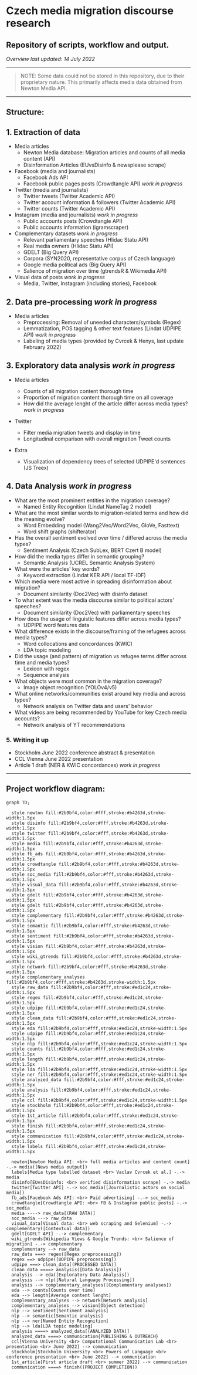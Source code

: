 # Czech media migration discourse research
## Repository of scripts, workflow and output.

*Overview last updated: 14 July 2022*

***

> NOTE: Some data could not be stored in this repository, due to their proprietary nature. This primarily affects media data obtained from Newton Media API.

***

## **Structure:**

## 1. Extraction of data

- Media articles
  - Newton Media database: Migration articles and counts of all media content (API)
  - Disinformation Articles (EUvsDisinfo & newsplease scrape)
- Facebook (media and journalists)
  - Facebook Ads API
  - Facebook public pages posts (Crowdtangle API) *work in progress*
- Twitter (media and journalists)
  - Twitter tweets (Twitter Academic API)
  - Twitter account information & followers (Twitter Academic API)
  - Twitter counts (Twitter Academic API)
- Instagram (media and journalists) *work in progress*
  - Public accounts posts (Crowdtangle API)
  - Public accounts information (igramscraper)
- Complementary datasets *work in progress*
  - Relevant parliamentary speeches (Hlidac Statu API)
  - Real media owners (Hlidac Statu API)
  - GDELT (Big Query API)
  - Corpora (SYN2020, representative corpus of Czech language)
  - Google media political ads (Big Query API)
  - Salience of migration over time (gtrendsR & Wikimedia API)
- Visual data of posts *work in progress*
  - Media, Twitter, Instagram (including stories), Facebook

## 2. Data pre-processing *work in progress*

- Media articles
  - Preprocessing: Removal of uneeded characters/symbols (Regex)
  - Lemmatization, POS tagging & other text features (Lindat UDPIPE API) *work in progress*
  - Labeling of media types (provided by Cvrcek & Henys, last update February 2022)

## 3. Exploratory data analysis *work in progress*

- Media articles
  - Counts of all migration content thorough time
  - Proportion of migration content thorough time on all coverage
  - How did the average lenght of the article differ across media types? *work in progress*

- Twitter
  - Filter media migration tweets and display in time
  - Longitudinal comparison with overall migration Tweet counts

- Extra
  - Visualization of dependency trees of selected UDPIPE'd sentences (JS Treex)

## 4. Data Analysis *work in progress*

- What are the most prominent entities in the migration coverage?
  - Named Entity Recognition (Lindat NameTag 2 model)
- What are the most similar words to migration-related terms and how did the meaning evolve?
  - Word Embedding model (Wang2Vec/Word2Vec, GloVe, Fasttext)
  - Word shift graphs (shifterator)
- Has the overall sentiment evolved over time / differed across the media types?
  - Sentiment Analysis (Czech SubLex, BERT Czert B model)
- How did the media types differ in semantic grouping?
  - Semantic Analysis (UCREL Semantic Analysis System)
- What were the articles' key words?
  - Keyword extraction (Lindat KER API / local TF-IDF)
- Which media were most active in spreading disinformation about migration?
  - Document similarity (Doc2Vec) with disinfo dataset
- To what extent was the media discourse similar to political actors' speeches?
  - Document similarity (Doc2Vec) with parliamentary speeches
- How does the usage of linguistic features differ across media types?
  - UDPIPE word features data
- What difference exists in the discourse/framing of the refugees across media types?
  - Word collocations and concordances (KWIC)
  - LDA topic modeling
- Did the usage (and pattern) of migration vs refugee terms differ across time and media types?
  - Lexicon with regex
  - Sequence analysis
- What objects were most common in the migration coverage?
  - Image object recognition (YOLOv4/v5)
- What online networks/communities exist around key media and across types?
  - Network analysis on Twitter data and users' behavior
- What videos are being recommended by YouTube for key Czech media accounts?
  - Network analysis of YT recommendations

### 5. Writing it up

- Stockholm June 2022 conference abstract & presentation
- CCL Vienna June 2022 presentation
- Article 1 draft (NER & KWIC concordances) *work in progress*

***

## Project workflow diagram:

```mermaid
graph TD;

  style newton fill:#2b9bf4,color:#fff,stroke:#b4263d,stroke-width:1.5px
  style disinfo fill:#2b9bf4,color:#fff,stroke:#b4263d,stroke-width:1.5px
  style twitter fill:#2b9bf4,color:#fff,stroke:#b4263d,stroke-width:1.5px
  style media fill:#2b9bf4,color:#fff,stroke:#b4263d,stroke-width:1.5px
  style fb_ads fill:#2b9bf4,color:#fff,stroke:#b4263d,stroke-width:1.5px
  style crowdtangle fill:#2b9bf4,color:#fff,stroke:#b4263d,stroke-width:1.5px
  style soc_media fill:#2b9bf4,color:#fff,stroke:#b4263d,stroke-width:1.5px
  style visual_data fill:#2b9bf4,color:#fff,stroke:#b4263d,stroke-width:1.5px
  style gdelt fill:#2b9bf4,color:#fff,stroke:#b4263d,stroke-width:1.5px
  style gdelt fill:#2b9bf4,color:#fff,stroke:#b4263d,stroke-width:1.5px
  style complementary fill:#2b9bf4,color:#fff,stroke:#b4263d,stroke-width:1.5px
  style semantic fill:#2b9bf4,color:#fff,stroke:#b4263d,stroke-width:1.5px
  style sentiment fill:#2b9bf4,color:#fff,stroke:#b4263d,stroke-width:1.5px
  style vision fill:#2b9bf4,color:#fff,stroke:#b4263d,stroke-width:1.5px
  style wiki_gtrends fill:#2b9bf4,color:#fff,stroke:#b4263d,stroke-width:1.5px
  style network fill:#2b9bf4,color:#fff,stroke:#b4263d,stroke-width:1.5px
  style complementary_analyses fill:#2b9bf4,color:#fff,stroke:#b4263d,stroke-width:1.5px
  style raw_data fill:#2b9bf4,color:#fff,stroke:#ed1c24,stroke-width:1.5px
  style regex fill:#2b9bf4,color:#fff,stroke:#ed1c24,stroke-width:1.5px
  style udpipe fill:#2b9bf4,color:#fff,stroke:#ed1c24,stroke-width:1.5px
  style clean_data fill:#2b9bf4,color:#fff,stroke:#ed1c24,stroke-width:1.5px
  style eda fill:#2b9bf4,color:#fff,stroke:#ed1c24,stroke-width:1.5px
  style udpipe fill:#2b9bf4,color:#fff,stroke:#ed1c24,stroke-width:1.5px
  style nlp fill:#2b9bf4,color:#fff,stroke:#ed1c24,stroke-width:1.5px
  style counts fill:#2b9bf4,color:#fff,stroke:#ed1c24,stroke-width:1.5px
  style length fill:#2b9bf4,color:#fff,stroke:#ed1c24,stroke-width:1.5px
  style lda fill:#2b9bf4,color:#fff,stroke:#ed1c24,stroke-width:1.5px
  style ner fill:#2b9bf4,color:#fff,stroke:#ed1c24,stroke-width:1.5px
  style analyzed_data fill:#2b9bf4,color:#fff,stroke:#ed1c24,stroke-width:1.5px
  style analysis fill:#2b9bf4,color:#fff,stroke:#ed1c24,stroke-width:1.5px
  style ccl fill:#2b9bf4,color:#fff,stroke:#ed1c24,stroke-width:1.5px
  style stockholm fill:#2b9bf4,color:#fff,stroke:#ed1c24,stroke-width:1.5px
  style 1st_article fill:#2b9bf4,color:#fff,stroke:#ed1c24,stroke-width:1.5px
  style finish fill:#2b9bf4,color:#fff,stroke:#ed1c24,stroke-width:1.5px
  style communication fill:#2b9bf4,color:#fff,stroke:#ed1c24,stroke-width:1.5px
  style labels fill:#2b9bf4,color:#fff,stroke:#ed1c24,stroke-width:1.5px

  newton[Newton Media API: <br> full media articles and content count] -.-> media([News media output])
  labels[Media type labelled dataset <br> Vaclav Cvrcek et al.] -.-> media
  disinfo[EUvsDisinfo: <br> verified disinformation scrape] -.-> media
  twitter[Twitter API] -.-> soc_media([Journalistic actors on social media])
  fb_ads[Facebook Ads API: <br> Paid advertising] -.-> soc_media
  crowdtangle[Crowdtangle API: <br> FB & Instagram public posts] -.-> soc_media
  media ----> raw_data[(RAW DATA)]
  soc_media ---> raw_data
  visual_data[Visual data: <br> web scraping and Selenium] -.-> complementary([Contextual data])
  gdelt[GDELT API] -.-> complementary
  wiki_gtrends[Wikipedia Views & Google Trends: <br> Salience of migration] -.-> complementary
  complementary --> raw_data
  raw_data ===> regex([Regex preprocessing])
  regex ==> udpipe([UDPIPE preprocessing])
  udpipe ===> clean_data[(PROCESSED DATA)]
  clean_data ====> analysis([Data Analysis])
  analysis --> eda([Exploratory Data Analysis])
  analysis --> nlp([Natural Language Processing])
  analysis --> complementary_analyses([Complementary analyses])
  eda --> counts[Counts over time]
  eda --> length[Average content lenght]
  complementary_analyses --> network[Network analysis]
  complementary_analyses --> vision[Object detection]
  nlp --> sentiment[Sentiment analysis]
  nlp --> semantic[Semantic analysis]
  nlp --> ner[Named Entity Recognition]
  nlp --> lda[LDA topic modeling]
  analysis ====> analyzed_data[(ANALYZED DATA)]
  analyzed_data ====> communication{PUBLISHING & OUTREACH}
  ccl[Vienna University <br> Computational Communication Lab <br> presentation <br> June 2022] --> communication
  stockholm[Stockholm University <br> Powers of Language <br> conference presentation <br> June 2022] --> communication
  1st_article[First article draft <br> summer 2022] --> communication
  communication ====> finish((PROJECT COMPLETION))

```

